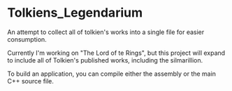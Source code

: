 # Tolkiens_Legendarium
An attempt to collect all of tolkien's works into a single file for easier consumption.

Currently I'm working on "The Lord of te Rings", but this project will expand to include all of Tolkien's published works, including the silmarillion.

To build an application, you can compile either the assembly or the main C++ source file.
